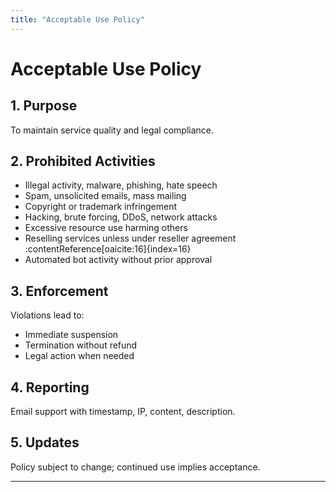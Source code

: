 ```yaml
---
title: "Acceptable Use Policy"
---
```


# Acceptable Use Policy

## 1. Purpose  
To maintain service quality and legal compliance.

## 2. Prohibited Activities  
- Illegal activity, malware, phishing, hate speech  
- Spam, unsolicited emails, mass mailing  
- Copyright or trademark infringement  
- Hacking, brute forcing, DDoS, network attacks  
- Excessive resource use harming others  
- Reselling services unless under reseller agreement :contentReference[oaicite:16]{index=16}  
- Automated bot activity without prior approval

## 3. Enforcement  
Violations lead to:
- Immediate suspension  
- Termination without refund  
- Legal action when needed

## 4. Reporting  
Email support with timestamp, IP, content, description.

## 5. Updates  
Policy subject to change; continued use implies acceptance.

---

